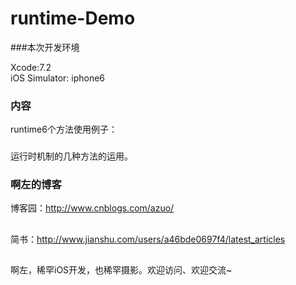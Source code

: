 # runtime-Demo
###本次开发环境

Xcode:7.2  
iOS Simulator: iphone6
### 内容

runtime6个方法使用例子：

###
运行时机制的几种方法的运用。

### 啊左的博客

博客园：http://www.cnblogs.com/azuo/
##
简书：http://www.jianshu.com/users/a46bde0697f4/latest_articles
##
啊左，稀罕iOS开发，也稀罕摄影。欢迎访问、欢迎交流~
